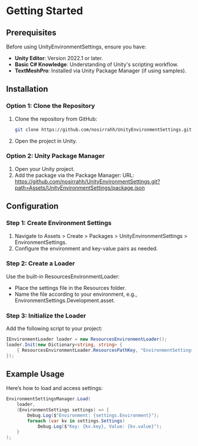 # Getting Started

## Prerequisites
Before using UnityEnvironmentSettings, ensure you have:
- **Unity Editor**: Version 2022.1 or later.
- **Basic C# Knowledge**: Understanding of Unity's scripting workflow.
- **TextMeshPro**: Installed via Unity Package Manager (if using samples).

## Installation
### Option 1: Clone the Repository
1. Clone the repository from GitHub:
   ```bash
   git clone https://github.com/nosirrahh/UnityEnvironmentSettings.git
2. Open the project in Unity.
### Option 2: Unity Package Manager
1. Open your Unity project.
2. Add the package via the Package Manager:
    URL: https://github.com/nosirrahh/UnityEnvironmentSettings.git?path=Assets/UnityEnvironmentSettings/package.json

## Configuration
### Step 1: Create Environment Settings
1. Navigate to Assets > Create > Packages > UnityEnvironmentSettings > EnvironmentSettings.
2. Configure the environment and key-value pairs as needed.
### Step 2: Create a Loader
Use the built-in ResourcesEnvironmentLoader:
* Place the settings file in the Resources folder.
* Name the file according to your environment, e.g., EnvironmentSettings.Development.asset.
### Step 3: Initialize the Loader
Add the following script to your project:
```csharp
IEnvironmentLoader loader = new ResourcesEnvironmentLoader();
loader.Init(new Dictionary<string, string> {
    { ResourcesEnvironmentLoader.ResourcesPathKey, "EnvironmentSettings.Development" }
});
```

## Example Usage
Here’s how to load and access settings:
```csharp
EnvironmentSettingsManager.Load(
    loader,
    (EnvironmentSettings settings) => {
        Debug.Log($"Environment: {settings.Environment}");
        foreach (var kv in settings.Settings)
            Debug.Log($"Key: {kv.key}, Value: {kv.value}");
    }
);
```
